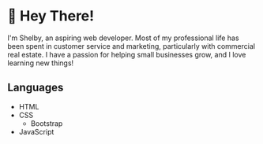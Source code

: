 # 👋 Hey There!

I'm Shelby, an aspiring web developer. Most of my professional life has been spent in customer service and marketing, particularly with commercial real estate. I have a passion for helping small businesses grow, and I love learning new things!

## Languages

- HTML
- CSS
  - Bootstrap
- JavaScript
<!---
slnorris/slnorris is a ✨ special ✨ repository because its `README.md` (this file) appears on your GitHub profile.
You can click the Preview link to take a look at your changes.
--->
